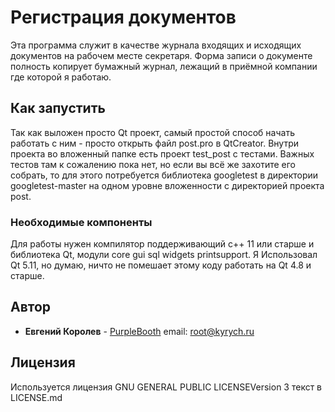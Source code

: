 # Регистрация документов

Эта программа служит в качестве журнала входящих и исходящих документов на рабочем месте секретаря. Форма записи о документе полность копирует бумажный журнал, лежащий в приёмной компании где которой я работаю.

## Как запустить

Так как выложен просто Qt проект, самый простой способ начать работать с ним - просто открыть файл post.pro в QtCreator. Внутри проекта во вложенный папке есть проект test_post с тестами. Важных тестов там к сожалению пока нет, но если вы всё же захотите его собрать, то для этого потребуется библиотека googletest в директории googletest-master на одном уровне вложенности с директорией проекта post.

### Необходимые компоненты

Для работы нужен компилятор поддерживающий с++ 11 или старше и библиотека Qt, модули core gui sql widgets printsupport. Я Использовал Qt 5.11, но думаю, ничто не помешает этому коду работать на Qt 4.8 и старше. 


## Автор

* **Евгений Королев** - [PurpleBooth](https://github.com/EvgenyKorolev) email: root@kyrych.ru


## Лицензия
Используется лицензия GNU GENERAL PUBLIC LICENSEVersion 3 текст в LICENSE.md